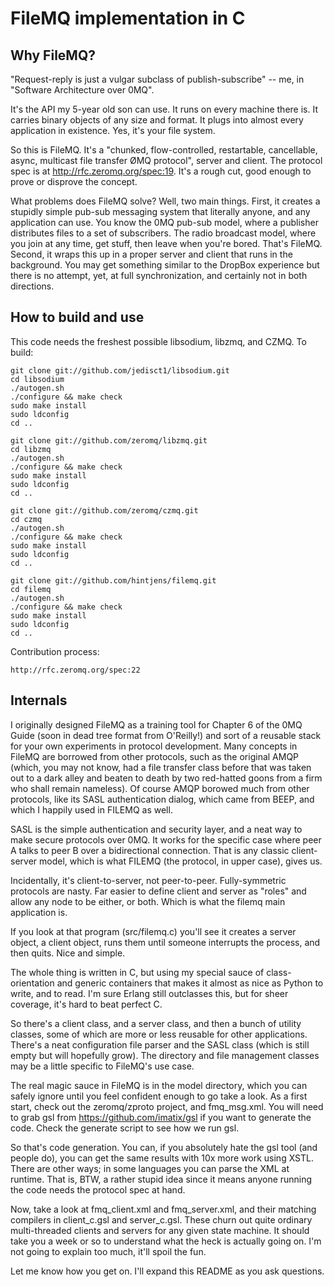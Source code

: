 # FileMQ implementation in C

## Why FileMQ?

"Request-reply is just a vulgar subclass of publish-subscribe" -- me, in "Software Architecture over 0MQ".

It's the API my 5-year old son can use. It runs on every machine there is. It carries binary objects of any size and format. It plugs into almost every application in existence. Yes, it's your file system.

So this is FileMQ. It's a "chunked, flow-controlled, restartable, cancellable, async, multicast file transfer ØMQ protocol", server and client. The protocol spec is at http://rfc.zeromq.org/spec:19. It's a rough cut, good enough to prove or disprove the concept.

What problems does FileMQ solve? Well, two main things. First, it creates a stupidly simple pub-sub messaging system that literally anyone, and any application can use. You know the 0MQ pub-sub model, where a publisher distributes files to a set of subscribers. The radio broadcast model, where you join at any time, get stuff, then leave when you're bored. That's FileMQ. Second, it wraps this up in a proper server and client that runs in the background. You may get something similar to the DropBox experience but there is no attempt, yet, at full synchronization, and certainly not in both directions.

## How to build and use

This code needs the freshest possible libsodium, libzmq, and CZMQ. To build:

    git clone git://github.com/jedisct1/libsodium.git
    cd libsodium
    ./autogen.sh
    ./configure && make check
    sudo make install
    sudo ldconfig
    cd ..

    git clone git://github.com/zeromq/libzmq.git
    cd libzmq
    ./autogen.sh
    ./configure && make check
    sudo make install
    sudo ldconfig
    cd ..

    git clone git://github.com/zeromq/czmq.git
    cd czmq
    ./autogen.sh
    ./configure && make check
    sudo make install
    sudo ldconfig
    cd ..

    git clone git://github.com/hintjens/filemq.git
    cd filemq
    ./autogen.sh
    ./configure && make check
    sudo make install
    sudo ldconfig
    cd ..

Contribution process:

    http://rfc.zeromq.org/spec:22

## Internals

I originally designed FileMQ as a training tool for Chapter 6 of the 0MQ Guide (soon in dead tree format from O'Reilly!) and sort of a reusable stack for your own experiments in protocol development. Many concepts in FileMQ are borrowed from other protocols, such as the original AMQP (which, you may not know, had a file transfer class before that was taken out to a dark alley and beaten to death by two red-hatted goons from a firm who shall remain nameless). Of course AMQP borowed much from other protocols, like its SASL authentication dialog, which came from BEEP, and which I happily used in FILEMQ as well.

SASL is the simple authentication and security layer, and a neat way to make secure protocols over 0MQ. It works for the specific case where peer A talks to peer B over a bidirectional connection. That is any classic client-server model, which is what FILEMQ (the protocol, in upper case), gives us.

Incidentally, it's client-to-server, not peer-to-peer. Fully-symmetric protocols are nasty. Far easier to define client and server as "roles" and allow any node to be either, or both. Which is what the filemq main application is.

If you look at that program (src/filemq.c) you'll see it creates a server object, a client object, runs them until someone interrupts the process, and then quits. Nice and simple.

The whole thing is written in C, but using my special sauce of class-orientation and generic containers that makes it almost as nice as Python to write, and to read. I'm sure Erlang still outclasses this, but for sheer coverage, it's hard to beat perfect C.

So there's a client class, and a server class, and then a bunch of utility classes, some of which are more or less reusable for other applications. There's a neat configuration file parser and the SASL class (which is still empty but will hopefully grow). The directory and file management classes may be a little specific to FileMQ's use case.

The real magic sauce in FileMQ is in the model directory, which you can safely ignore until you feel confident enough to go take a look. As a first start, check out the zeromq/zproto project, and fmq_msg.xml. You will need to grab gsl from https://github.com/imatix/gsl if you want to generate the code. Check the generate script to see how we run gsl.

So that's code generation. You can, if you absolutely hate the gsl tool (and people do), you can get the same results with 10x more work using XSTL. There are other ways; in some languages you can parse the XML at runtime. That is, BTW, a rather stupid idea since it means anyone running the code needs the protocol spec at hand.

Now, take a look at fmq_client.xml and fmq_server.xml, and their matching compilers in client_c.gsl and server_c.gsl. These churn out quite ordinary multi-threaded clients and servers for any given state machine. It should take you a week or so to understand what the heck is actually going on. I'm not going to explain too much, it'll spoil the fun.

Let me know how you get on. I'll expand this README as you ask questions.
